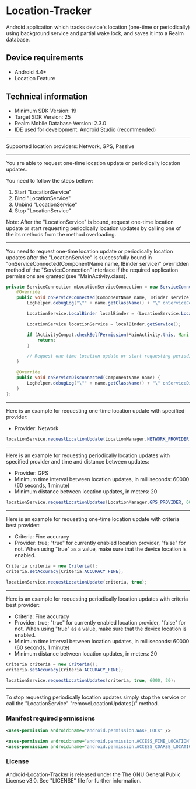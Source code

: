 # Location-Tracker
Android application which tracks device's location (one-time or periodically) using background service and partial wake lock, and saves it into a Realm database.

## Device requirements
- Android 4.4+
- Location Feature

## Technical information
- Minimum SDK Version: 19
- Target SDK Version: 25
- Realm Mobile Database Version: 2.3.0
- IDE used for development: Android Studio (recommended)

---

Supported location providers: Network, GPS, Passive

---

You are able to request one-time location update or periodically location updates.

You need to follow the steps bellow:

1. Start "LocationService"
2. Bind "LocationService"
3. Unbind "LocationService"
4. Stop "LocationService"

Note: After the "LocationService" is bound, request one-time location update or start requesting periodically location updates by calling one of the its methods from the method overloading.

---

You need to request one-time location update or periodically location updates after the "LocationService" is successfully bound in "onServiceConnected(ComponentName name, IBinder service)" overridden method of the "ServiceConnection" interface if the required application permissions are granted (see "MainActivity.class).

```java
private ServiceConnection mLocationServiceConnection = new ServiceConnection() {
    @Override
    public void onServiceConnected(ComponentName name, IBinder service) {
        LogHelper.debugLog("\"" + name.getClassName() + "\" onServiceConnected");

        LocationService.LocalBinder localBinder = (LocationService.LocalBinder) service;

        LocationService locationService = localBinder.getService();

        if (ActivityCompat.checkSelfPermission(MainActivity.this, Manifest.permission.ACCESS_FINE_LOCATION) != PackageManager.PERMISSION_GRANTED || ActivityCompat.checkSelfPermission(MainActivity.this, Manifest.permission.ACCESS_COARSE_LOCATION) != PackageManager.PERMISSION_GRANTED) {
            return;
        }

        // Request one-time location update or start requesting periodically location updates
    }

    @Override
    public void onServiceDisconnected(ComponentName name) {
        LogHelper.debugLog("\"" + name.getClassName() + "\" onServiceDisconnected");
    }
};
```

---

Here is an example for requesting one-time location update with specified provider:

- Provider: Network

```java
locationService.requestLocationUpdate(LocationManager.NETWORK_PROVIDER);
```

---

Here is an example for requesting periodically location updates with specified provider and time and distance between updates:

- Provider: GPS
- Minimum time interval between location updates, in milliseconds: 60000 (60 seconds, 1 minute)
- Minimum distance between location updates, in meters: 20

```java
locationService.requestLocationUpdates(LocationManager.GPS_PROVIDER, 60000, 20);
```

---


Here is an example for requesting one-time location update with criteria best provider:

- Criteria: Fine accuracy
- Provider: true; "true" for currently enabled location provider, "false" for not. When using "true" as a value, make sure that the device location is enabled.

```java
Criteria criteria = new Criteria();
criteria.setAccuracy(Criteria.ACCURACY_FINE);

locationService.requestLocationUpdate(criteria, true);
```

---

Here is an example for requesting periodically location updates with criteria best provider:

- Criteria: Fine accuracy
- Provider: true; "true" for currently enabled location provider, "false" for not. When using "true" as a value, make sure that the device location is enabled.
- Minimum time interval between location updates, in milliseconds: 60000 (60 seconds, 1 minute)
- Minimum distance between location updates, in meters: 20

```java
Criteria criteria = new Criteria();
criteria.setAccuracy(Criteria.ACCURACY_FINE);

locationService.requestLocationUpdates(criteria, true, 6000, 20);
```

---

To stop requesting periodically location updates simply stop the service or call the "LocationService" "removeLocationUpdates()" method.

### Manifest required permissions
```xml
<uses-permission android:name="android.permission.WAKE_LOCK" />

<uses-permission android:name="android.permission.ACCESS_FINE_LOCATION" />
<uses-permission android:name="android.permission.ACCESS_COARSE_LOCATION" />
```

### License
Android-Location-Tracker is released under the The GNU General Public License v3.0. See "LICENSE" file for further information.
